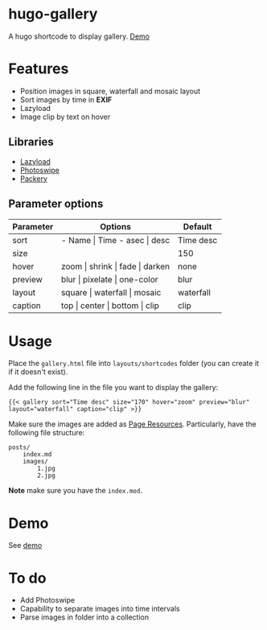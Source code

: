# hugo-gallery
A hugo shortcode to display gallery. [Demo](https://yuanzheshi.com/gallery/)

# Features

+ Position images in square, waterfall and mosaic layout
+ Sort images by time in **EXIF**
+ Lazyload
+ Image clip by text on hover

## Libraries
- [Lazyload](https://github.com/verlok/vanilla-lazyload)
- [Photoswipe](https://github.com/dimsemenov/PhotoSwipe)
- [Packery](https://github.com/metafizzy/packery)

## Parameter options
| Parameter | Options                          | Default   |
|-----------|----------------------------------|-----------|
| sort      | - Name \| Time - asec \| desc    | Time desc |
| size      |                                  | 150       |
| hover     | zoom \| shrink \| fade \| darken | none      |
| preview   | blur \| pixelate \| one-color    | blur      |
| layout    | square \| waterfall \| mosaic    | waterfall |
| caption   | top \| center \| bottom \| clip  | clip      |


# Usage

Place the `gallery.html` file into `layouts/shortcodes` folder (you can create it if it doesn't exist).

Add the following line in the file you want to display the gallery:
```
{{< gallery sort="Time desc" size="170" hover="zoom" preview="blur" layout="waterfall" caption="clip" >}}
```

Make sure the images are added as [Page Resources](https://gohugo.io/content-management/page-resources/). Particularly, have the following file structure:
```
posts/
    index.md
    images/
        1.jpg
        2.jpg
```
**Note** make sure you have the `index.mod`.

# Demo
See [demo](https://yuanzheshi.com/gallery/)


# To do
- Add Photoswipe
- Capability to separate images into time intervals
- Parse images in folder into a collection
